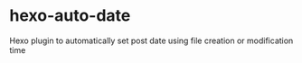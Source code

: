 # hexo-auto-date
Hexo plugin to automatically set post date using file creation or modification time
